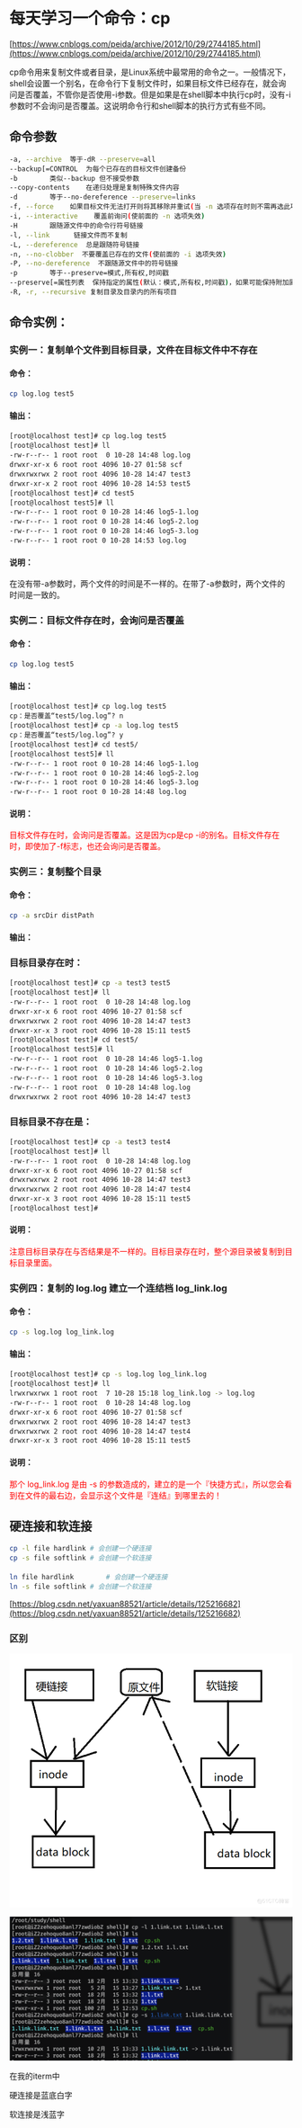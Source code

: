 # 每天学习一个命令：cp

[https://www.cnblogs.com/peida/archive/2012/10/29/2744185.html](https://www.cnblogs.com/peida/archive/2012/10/29/2744185.html)

cp命令用来复制文件或者目录，是Linux系统中最常用的命令之一。一般情况下，shell会设置一个别名，在命令行下复制文件时，如果目标文件已经存在，就会询问是否覆盖，不管你是否使用-i参数。但是如果是在shell脚本中执行cp时，没有-i参数时不会询问是否覆盖。这说明命令行和shell脚本的执行方式有些不同。 

## 命令参数

```sh
-a, --archive  等于-dR --preserve=all
--backup[=CONTROL  为每个已存在的目标文件创建备份
-b        类似--backup 但不接受参数
--copy-contents    在递归处理是复制特殊文件内容
-d        等于--no-dereference --preserve=links
-f, --force    如果目标文件无法打开则将其移除并重试(当 -n 选项存在时则不需再选此项)
-i, --interactive    覆盖前询问(使前面的 -n 选项失效)
-H        跟随源文件中的命令行符号链接
-l, --link      链接文件而不复制
-L, --dereference  总是跟随符号链接
-n, --no-clobber  不要覆盖已存在的文件(使前面的 -i 选项失效)
-P, --no-dereference  不跟随源文件中的符号链接
-p        等于--preserve=模式,所有权,时间戳
--preserve[=属性列表  保持指定的属性(默认：模式,所有权,时间戳)，如果可能保持附加属性：环境、链接、xattr 等
-R, -r, --recursive 复制目录及目录内的所有项目
```

## 命令实例：

### 实例一：复制单个文件到目标目录，文件在目标文件中不存在

#### 命令：
```sh
cp log.log test5
```
#### 输出：
```sh
[root@localhost test]# cp log.log test5
[root@localhost test]# ll
-rw-r--r-- 1 root root  0 10-28 14:48 log.log
drwxr-xr-x 6 root root 4096 10-27 01:58 scf
drwxrwxrwx 2 root root 4096 10-28 14:47 test3
drwxr-xr-x 2 root root 4096 10-28 14:53 test5
[root@localhost test]# cd test5
[root@localhost test5]# ll
-rw-r--r-- 1 root root 0 10-28 14:46 log5-1.log
-rw-r--r-- 1 root root 0 10-28 14:46 log5-2.log
-rw-r--r-- 1 root root 0 10-28 14:46 log5-3.log
-rw-r--r-- 1 root root 0 10-28 14:53 log.log
```
#### 说明：

在没有带-a参数时，两个文件的时间是不一样的。在带了-a参数时，两个文件的时间是一致的。 



### 实例二：目标文件存在时，会询问是否覆盖

#### 命令：
```sh
cp log.log test5
```
#### 输出：
```sh
[root@localhost test]# cp log.log test5
cp：是否覆盖“test5/log.log”? n
[root@localhost test]# cp -a log.log test5
cp：是否覆盖“test5/log.log”? y
[root@localhost test]# cd test5/
[root@localhost test5]# ll
-rw-r--r-- 1 root root 0 10-28 14:46 log5-1.log
-rw-r--r-- 1 root root 0 10-28 14:46 log5-2.log
-rw-r--r-- 1 root root 0 10-28 14:46 log5-3.log
-rw-r--r-- 1 root root 0 10-28 14:48 log.log
```
#### 说明：

<font color=red>目标文件存在时，会询问是否覆盖。这是因为cp是cp -i的别名。目标文件存在时，即使加了-f标志，也还会询问是否覆盖。</font>



### 实例三：复制整个目录

#### 命令：
```sh
cp -a srcDir distPath
```
#### 输出：

### 目标目录存在时：
```sh
[root@localhost test]# cp -a test3 test5 
[root@localhost test]# ll
-rw-r--r-- 1 root root  0 10-28 14:48 log.log
drwxr-xr-x 6 root root 4096 10-27 01:58 scf
drwxrwxrwx 2 root root 4096 10-28 14:47 test3
drwxr-xr-x 3 root root 4096 10-28 15:11 test5
[root@localhost test]# cd test5/
[root@localhost test5]# ll
-rw-r--r-- 1 root root  0 10-28 14:46 log5-1.log
-rw-r--r-- 1 root root  0 10-28 14:46 log5-2.log
-rw-r--r-- 1 root root  0 10-28 14:46 log5-3.log
-rw-r--r-- 1 root root  0 10-28 14:48 log.log
drwxrwxrwx 2 root root 4096 10-28 14:47 test3
```

### 目标目录不存在是：
```sh
[root@localhost test]# cp -a test3 test4
[root@localhost test]# ll
-rw-r--r-- 1 root root  0 10-28 14:48 log.log
drwxr-xr-x 6 root root 4096 10-27 01:58 scf
drwxrwxrwx 2 root root 4096 10-28 14:47 test3
drwxrwxrwx 2 root root 4096 10-28 14:47 test4
drwxr-xr-x 3 root root 4096 10-28 15:11 test5
[root@localhost test]#
```

#### 说明：

<font color=red>注意目标目录存在与否结果是不一样的。目标目录存在时，整个源目录被复制到目标目录里面。</font>



### 实例四：复制的 log.log 建立一个连结档 log_link.log

#### 命令：
```sh
cp -s log.log log_link.log
```
#### 输出：
```sh
[root@localhost test]# cp -s log.log log_link.log
[root@localhost test]# ll
lrwxrwxrwx 1 root root  7 10-28 15:18 log_link.log -> log.log
-rw-r--r-- 1 root root  0 10-28 14:48 log.log
drwxr-xr-x 6 root root 4096 10-27 01:58 scf
drwxrwxrwx 2 root root 4096 10-28 14:47 test3
drwxrwxrwx 2 root root 4096 10-28 14:47 test4
drwxr-xr-x 3 root root 4096 10-28 15:11 test5
```
#### 说明：

<font color=red>那个 log_link.log 是由 -s 的参数造成的，建立的是一个『快捷方式』，所以您会看到在文件的最右边，会显示这个文件是『连结』到哪里去的！</font>





## 硬连接和软连接

```sh
cp -l file hardlink # 会创建一个硬连接
cp -s file softlink # 会创建一个软连接

ln file hardlink		# 会创建一个硬连接
ln -s file softlink # 会创建一个软连接
```

[https://blog.csdn.net/yaxuan88521/article/details/125216682](https://blog.csdn.net/yaxuan88521/article/details/125216682)

### 区别

![img](./assets/b86f8f5014c35517de407cf8e6bc51f1.png)

![image-20230215134014847](./assets/image-20230215134014847.png)

在我的iterm中

硬连接是蓝底白字

软连接是浅蓝字